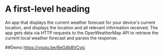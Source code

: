 # A first-level heading
An app that displays the current weather forecast for your device's current location, and displays the location and all relevant information received. The app gets data via HTTP requests to the OpenWeatherMap API to retrieve the current local weather forecast and parses the response.

##Demo
https://youtu.be/6eG4b8VCvic
